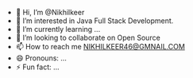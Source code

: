 - 👋 Hi, I’m @Nikhilkeer
- 👀 I’m interested in Java Full Stack Development.
- 🌱 I’m currently learning ...
- 💞️ I’m looking to collaborate on Open Source 
- 📫 How to reach me NIKHILKEER46@GMNAIL.COM  
- 😄 Pronouns: ...
- ⚡ Fun fact: ...

<!---
Nikhilkeer/Nikhilkeer is a ✨ special ✨ repository because its `README.md` (this file) appears on your GitHub profile.
You can click the Preview link to take a look at your changes.
--->
